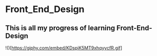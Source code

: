 # Front_End_Design
## This is all my progress of learning Front-End-Design
!()[https://giphy.com/embed/KDspjK5MT9xhqyycfR.gif]